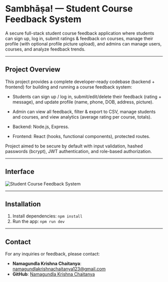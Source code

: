 # Sambhāṣa! — Student Course Feedback System

A secure full-stack student course feedback application where students can sign up, log in, submit ratings & feedback on courses, manage their profile (with optional profile picture upload), and admins can manage users, courses, and analyze feedback trends.

---

## Project Overview

This project provides a complete developer-ready codebase (backend + frontend) for building and running a course feedback system:

- Students can sign up / log in, submit/edit/delete their feedback (rating + message), and update profile (name, phone, DOB, address, picture).

- Admin can view all feedback, filter & export to CSV, manage students and courses, and view analytics (average rating per course, totals).

- Backend: Node.js, Express.

- Frontend: React (hooks, functional components), protected routes.

Project aimed to be secure by default with input validation, hashed passwords (bcrypt), JWT authentication, and role-based authorization.

---

## Interface

![Student Course Feedback System](images/courses.png,images/dashboard.png,images/login.png)  

---

## Installation

1. Install dependencies:
   `npm install`
2. Run the app:
   `npm run dev`

---

## Contact
For any inquiries or feedback, please contact:

- **Namagundla Krishna Chaitanya**: [namagundlakrishnachaitanya123@gmail.com](mailto:namagundlakrishnachaitanya123@gmail.com)
- **GitHub**: [Namagundla Krishna Chaitanya](https://github.com/NKCkrishna)
